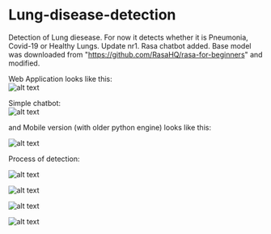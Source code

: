# Lung-disease-detection
Detection of Lung diesease. For now it detects whether it is Pneumonia, Covid-19 or Healthy Lungs. 
Update nr1. Rasa chatbot added. Base model was downloaded from "https://github.com/RasaHQ/rasa-for-beginners" and modified.

Web Application looks like this:  
![alt text](https://github.com/Suarez94/Lung-disease-detection/blob/master/images/webApp.png)  

Simple chatbot:  
![alt text](https://github.com/Suarez94/Lung-disease-detection/blob/master/images/flask_rasa.png)  

and Mobile version (with older python engine) looks like this:  

![alt text](https://github.com/Suarez94/Lung-disease-detection/blob/master/images/mobileApp.png)  

Process of detection:  

![alt text](https://github.com/Suarez94/Lung-disease-detection/blob/master/images/4.png)    

![alt text](https://github.com/Suarez94/Lung-disease-detection/blob/master/images/5.png)  

![alt text](https://github.com/Suarez94/Lung-disease-detection/blob/master/images/6.png) 

![alt text](https://github.com/Suarez94/Lung-disease-detection/blob/master/images/7.png)  
